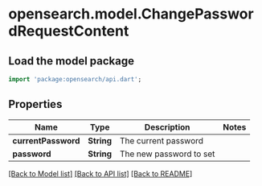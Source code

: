 # opensearch.model.ChangePasswordRequestContent

## Load the model package
```dart
import 'package:opensearch/api.dart';
```

## Properties
Name | Type | Description | Notes
------------ | ------------- | ------------- | -------------
**currentPassword** | **String** | The current password | 
**password** | **String** | The new password to set | 

[[Back to Model list]](../README.md#documentation-for-models) [[Back to API list]](../README.md#documentation-for-api-endpoints) [[Back to README]](../README.md)


